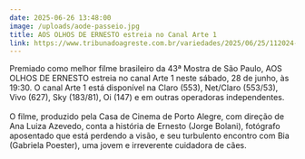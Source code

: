 ```yaml
---
date: 2025-06-26 13:48:00
image: /uploads/aode-passeio.jpg
title: AOS OLHOS DE ERNESTO estreia no Canal Arte 1
link: https://www.tribunadoagreste.com.br/variedades/2025/06/25/112024-canal-arte1-apresenta-o-premiado-filme-aos-olhos-de-ernesto-neste-sabado
---
```

Premiado como melhor filme brasileiro da 43ª Mostra de São Paulo, AOS OLHOS DE ERNESTO estreia no canal Arte 1 neste sábado, 28 de junho, às 19:30. O canal Arte 1 está disponível na Claro (553), Net/Claro (553/53), Vivo (627), Sky (183/81), Oi (147) e em outras operadoras independentes.\
\
O filme, produzido pela Casa de Cinema de Porto Alegre, com direção de Ana Luiza Azevedo, conta a história de Ernesto (Jorge Bolani), fotógrafo aposentado que está perdendo a visão, e seu turbulento encontro com Bia (Gabriela Poester), uma jovem e irreverente cuidadora de cães.
